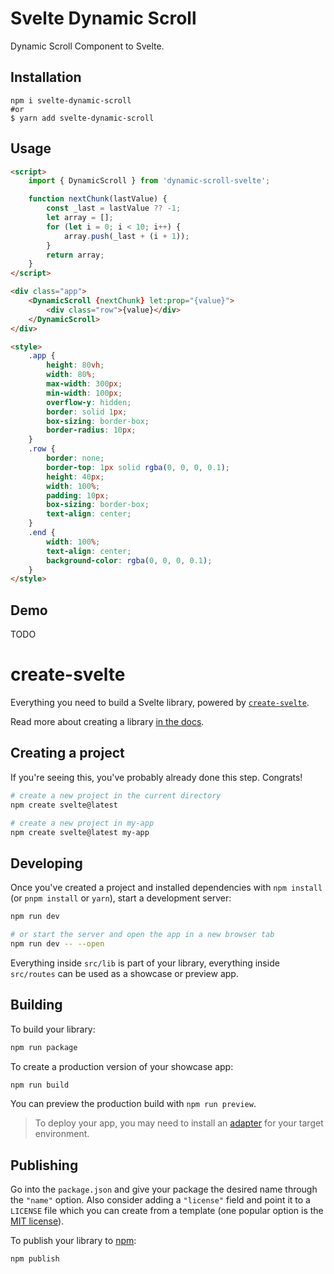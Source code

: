 # Svelte Dynamic Scroll

Dynamic Scroll Component to Svelte.

## Installation

```
npm i svelte-dynamic-scroll
#or
$ yarn add svelte-dynamic-scroll
```

## Usage

```html
<script>
	import { DynamicScroll } from 'dynamic-scroll-svelte';

	function nextChunk(lastValue) {
		const _last = lastValue ?? -1;
		let array = [];
		for (let i = 0; i < 10; i++) {
			array.push(_last + (i + 1));
		}
		return array;
	}
</script>

<div class="app">
	<DynamicScroll {nextChunk} let:prop="{value}">
		<div class="row">{value}</div>
	</DynamicScroll>
</div>

<style>
	.app {
		height: 80vh;
		width: 80%;
		max-width: 300px;
		min-width: 100px;
		overflow-y: hidden;
		border: solid 1px;
		box-sizing: border-box;
		border-radius: 10px;
	}
	.row {
		border: none;
		border-top: 1px solid rgba(0, 0, 0, 0.1);
		height: 40px;
		width: 100%;
		padding: 10px;
		box-sizing: border-box;
		text-align: center;
	}
	.end {
		width: 100%;
		text-align: center;
		background-color: rgba(0, 0, 0, 0.1);
	}
</style>
```

## Demo

TODO

# create-svelte

Everything you need to build a Svelte library, powered by [`create-svelte`](https://github.com/sveltejs/kit/tree/master/packages/create-svelte).

Read more about creating a library [in the docs](https://kit.svelte.dev/docs/packaging).

## Creating a project

If you're seeing this, you've probably already done this step. Congrats!

```bash
# create a new project in the current directory
npm create svelte@latest

# create a new project in my-app
npm create svelte@latest my-app
```

## Developing

Once you've created a project and installed dependencies with `npm install` (or `pnpm install` or `yarn`), start a development server:

```bash
npm run dev

# or start the server and open the app in a new browser tab
npm run dev -- --open
```

Everything inside `src/lib` is part of your library, everything inside `src/routes` can be used as a showcase or preview app.

## Building

To build your library:

```bash
npm run package
```

To create a production version of your showcase app:

```bash
npm run build
```

You can preview the production build with `npm run preview`.

> To deploy your app, you may need to install an [adapter](https://kit.svelte.dev/docs/adapters) for your target environment.

## Publishing

Go into the `package.json` and give your package the desired name through the `"name"` option. Also consider adding a `"license"` field and point it to a `LICENSE` file which you can create from a template (one popular option is the [MIT license](https://opensource.org/license/mit/)).

To publish your library to [npm](https://www.npmjs.com):

```bash
npm publish
```
